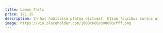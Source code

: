 ```yaml
---
title: Lemon Tarts
price: $71.15
description: In hac habitasse platea dictumst. Etiam faucibus cursus urna. Ut tellus.
image: https://via.placeholder.com/1000x600/000000/fff.png
---
```

